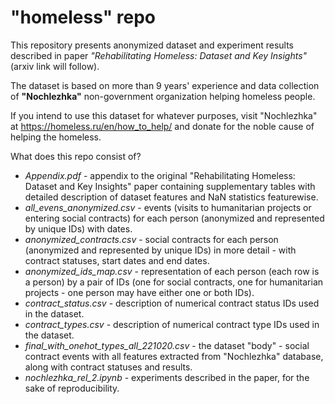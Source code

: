 # "homeless" repo
This repository presents anonymized dataset and experiment results described in paper *"Rehabilitating Homeless: Dataset and Key Insights"* (arxiv link will follow).

The dataset is based on more than 9 years' experience and data collection of **"Nochlezhka"** non-government organization helping homeless people.

If you intend to use this dataset for whatever purposes, visit "Nochlezhka" at https://homeless.ru/en/how_to_help/ and donate for the noble cause of helping the homeless.

What does this repo consist of?
* *Appendix.pdf* - appendix to the original "Rehabilitating Homeless: Dataset and Key Insights" paper containing supplementary tables with detailed description of dataset features and NaN statistics featurewise.
* *all_evens_anonymized.csv* - events (visits to humanitarian projects or entering social contracts) for each person (anonymized and represented by unique IDs) with dates.
* *anonymized_contracts.csv* - social contracts for each person (anonymized and represented by unique IDs) in more detail - with contract statuses, start dates and end dates.
* *anonymized_ids_map.csv* - representation of each person (each row is a person) by a pair of IDs (one for social contracts, one for humanitarian projects - one person may have either one or both IDs).
* *contract_status.csv* - description of numerical contract status IDs used in the dataset.
* *contract_types.csv* - description of numerical contract type IDs used in the dataset.
* *final_with_onehot_types_all_221020.csv* - the dataset "body" - social contract events with all features extracted from "Nochlezhka" database, along with contract statuses and results.
* *nochlezhka_rel_2.ipynb* - experiments described in the paper, for the sake of reproducibility.
